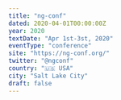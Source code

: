 ```yaml
---
title: "ng-conf"
dated: 2020-04-01T00:00:00Z
year: 2020
textDate: "Apr 1st-3st, 2020"
eventType: "conference"
site: "https://ng-conf.org/"
twitter: "@ngconf"
country: "🇺🇸 USA"
city: "Salt Lake City"
draft: false
---
```

